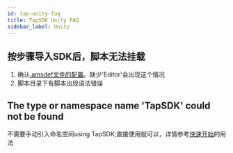 ```yaml
---
id: tap-unity-faq
title: TapSDK Unity FAQ
sidebar_label: Unity
---
```


## 按步骤导入SDK后，脚本无法挂载
1. 确认[.amsdef文件的配置](./tap-unity#6-添加sdk引用)。缺少'Editor'会出现这个情况
2. 脚本目录下有脚本出现语法错误

## The type or namespace name 'TapSDK' could not be found
不需要手动引入命名空间using TapSDK;直接使用就可以，详情参考[快速开始](./tap-unity#7-初始化)的用法
